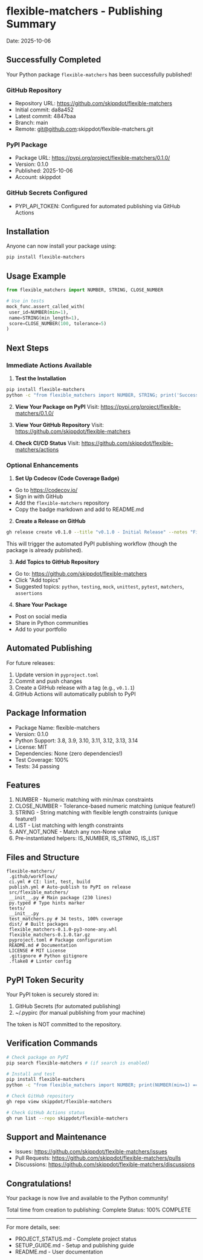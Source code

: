 # flexible-matchers - Publishing Summary

Date: 2025-10-06

## Successfully Completed

Your Python package `flexible-matchers` has been successfully published!

### GitHub Repository
- Repository URL: https://github.com/skippdot/flexible-matchers
- Initial commit: da8a452
- Latest commit: 4847baa
- Branch: main
- Remote: git@github.com:skippdot/flexible-matchers.git

### PyPI Package
- Package URL: https://pypi.org/project/flexible-matchers/0.1.0/
- Version: 0.1.0
- Published: 2025-10-06
- Account: skippdot

### GitHub Secrets Configured
- PYPI_API_TOKEN: Configured for automated publishing via GitHub Actions

## Installation

Anyone can now install your package using:

```bash
pip install flexible-matchers
```

## Usage Example

```python
from flexible_matchers import NUMBER, STRING, CLOSE_NUMBER

# Use in tests
mock_func.assert_called_with(
 user_id=NUMBER(min=1),
 name=STRING(min_length=1),
 score=CLOSE_NUMBER(100, tolerance=5)
)
```

## Next Steps

### Immediate Actions Available

1. **Test the Installation**
 ```bash
 pip install flexible-matchers
 python -c "from flexible_matchers import NUMBER, STRING; print('Success!')"
 ```

2. **View Your Package on PyPI**
 Visit: https://pypi.org/project/flexible-matchers/0.1.0/

3. **View Your GitHub Repository**
 Visit: https://github.com/skippdot/flexible-matchers

4. **Check CI/CD Status**
 Visit: https://github.com/skippdot/flexible-matchers/actions

### Optional Enhancements

1. **Set Up Codecov (Code Coverage Badge)**
 - Go to https://codecov.io/
 - Sign in with GitHub
 - Add the `flexible-matchers` repository
 - Copy the badge markdown and add to README.md

2. **Create a Release on GitHub**
 ```bash
 gh release create v0.1.0 --title "v0.1.0 - Initial Release" --notes "First public release of flexible-matchers"
 ```
 This will trigger the automated PyPI publishing workflow (though the package is already published).

3. **Add Topics to GitHub Repository**
 - Go to: https://github.com/skippdot/flexible-matchers
 - Click "Add topics"
 - Suggested topics: `python`, `testing`, `mock`, `unittest`, `pytest`, `matchers`, `assertions`

4. **Share Your Package**
 - Post on social media
 - Share in Python communities
 - Add to your portfolio

## Automated Publishing

For future releases:

1. Update version in `pyproject.toml`
2. Commit and push changes
3. Create a GitHub release with a tag (e.g., `v0.1.1`)
4. GitHub Actions will automatically publish to PyPI

## Package Information

- Package Name: flexible-matchers
- Version: 0.1.0
- Python Support: 3.8, 3.9, 3.10, 3.11, 3.12, 3.13, 3.14
- License: MIT
- Dependencies: None (zero dependencies!)
- Test Coverage: 100%
- Tests: 34 passing

## Features

1. NUMBER - Numeric matching with min/max constraints
2. CLOSE_NUMBER - Tolerance-based numeric matching (unique feature!)
3. STRING - String matching with flexible length constraints (unique feature!)
4. LIST - List matching with length constraints
5. ANY_NOT_NONE - Match any non-None value
6. Pre-instantiated helpers: IS_NUMBER, IS_STRING, IS_LIST

## Files and Structure

```
flexible-matchers/
 .github/workflows/
 ci.yml # CI: lint, test, build
 publish.yml # Auto-publish to PyPI on release
 src/flexible_matchers/
 __init__.py # Main package (230 lines)
 py.typed # Type hints marker
 tests/
 __init__.py
 test_matchers.py # 34 tests, 100% coverage
 dist/ # Built packages
 flexible_matchers-0.1.0-py3-none-any.whl
 flexible_matchers-0.1.0.tar.gz
 pyproject.toml # Package configuration
 README.md # Documentation
 LICENSE # MIT License
 .gitignore # Python gitignore
 .flake8 # Linter config
```

## PyPI Token Security

Your PyPI token is securely stored in:
1. GitHub Secrets (for automated publishing)
2. ~/.pypirc (for manual publishing from your machine)

The token is NOT committed to the repository.

## Verification Commands

```bash
# Check package on PyPI
pip search flexible-matchers # (if search is enabled)

# Install and test
pip install flexible-matchers
python -c "from flexible_matchers import NUMBER; print(NUMBER(min=1) == 5)"

# Check GitHub repository
gh repo view skippdot/flexible-matchers

# Check GitHub Actions status
gh run list --repo skippdot/flexible-matchers
```

## Support and Maintenance

- Issues: https://github.com/skippdot/flexible-matchers/issues
- Pull Requests: https://github.com/skippdot/flexible-matchers/pulls
- Discussions: https://github.com/skippdot/flexible-matchers/discussions

## Congratulations!

Your package is now live and available to the Python community!

Total time from creation to publishing: Complete
Status: 100% COMPLETE

---

For more details, see:
- PROJECT_STATUS.md - Complete project status
- SETUP_GUIDE.md - Setup and publishing guide
- README.md - User documentation

